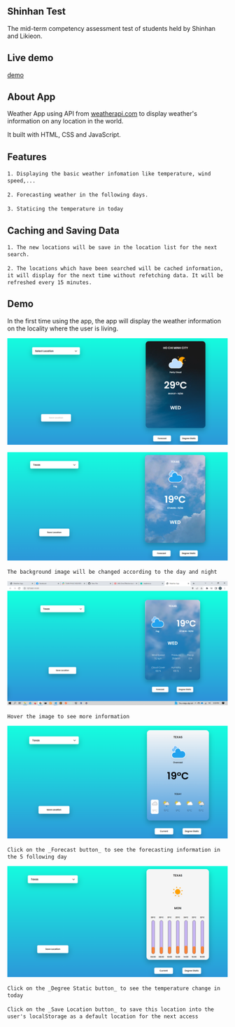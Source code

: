 
## Shinhan Test
The mid-term competency assessment test of students held by Shinhan and Likieon.

## Live demo
[demo](https://huynhduytins.github.io/host-test/)
## About App
Weather App using API from [weatherapi.com](https://www.weatherapi.com/) to display weather's information on any location in the world.

It built with HTML, CSS and JavaScript.

## Features

    1. Displaying the basic weather infomation like temperature, wind speed,...

    2. Forecasting weather in the following days.

    3. Staticing the temperature in today 

## Caching and Saving Data
    
    1. The new locations will be save in the location list for the next search.

    2. The locations which have been searched will be cached information, it will display for the next time without refetching data. It will be refreshed every 15 minutes.     
## Demo
In the first time using the app, the app will display the weather information on the locality where the user is living.

![alt text](https://github.com/huynhduytins/Shinhan-test/blob/main/screenShots/1.PNG?raw=true)

![alt text](https://github.com/huynhduytins/Shinhan-test/blob/main/screenShots/2.PNG?raw=true)

    The background image will be changed according to the day and night

![alt text](https://github.com/huynhduytins/Shinhan-test/blob/main/screenShots/3.png?raw=true)

    Hover the image to see more information

![alt text](https://github.com/huynhduytins/Shinhan-test/blob/main/screenShots/4.PNG?raw=true)

    Click on the _Forecast button_ to see the forecasting information in the 5 following day

![alt text](https://github.com/huynhduytins/Shinhan-test/blob/main/screenShots/5.PNG?raw=true)

    Click on the _Degree Static button_ to see the temperature change in today

    Click on the _Save Location button_ to save this location into the user's localStorage as a default location for the next access
